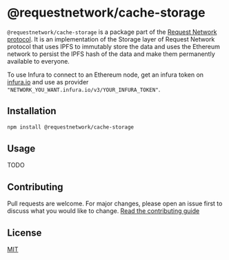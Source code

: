 # @requestnetwork/cache-storage

`@requestnetwork/cache-storage` is a package part of the [Request Network protocol](https://github.com/RequestNetwork/requestNetwork).
It is an implementation of the Storage layer of Request Network protocol that uses IPFS to immutably store the data and uses the Ethereum network to persist the IPFS hash of the data and make them permanently available to everyone.

To use Infura to connect to an Ethereum node, get an infura token on [infura.io](infura.io) and
use as provider `"NETWORK_YOU_WANT.infura.io/v3/YOUR_INFURA_TOKEN"`.

## Installation

```bash
npm install @requestnetwork/cache-storage
```

## Usage

TODO

## Contributing

Pull requests are welcome. For major changes, please open an issue first to discuss what you would like to change.
[Read the contributing guide](/CONTRIBUTING.md)

## License

[MIT](/LICENSE)
